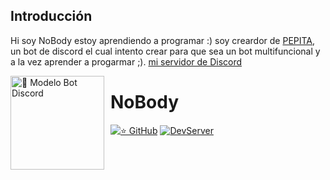 ## Introducción
Hi soy NoBody estoy aprendiendo a programar :) soy creardor de <a href="https://discord.com/api/oauth2/authorize?client_id=892993411169267722&permissions=8&scope=bot%20applications.commands">PEPITA</a>, un bot de discord el cual intento crear para que sea un bot multifuncional y a la vez aprender a progarmar ;).  [mi servidor de Discord](https://discord.gg/FMbXwGPJGm)

<img width="150" height="150" align="left" style="float: left; margin: 0 10px 0 0;" alt="🤖 Modelo Bot Discord" src="https://i.goopics.net/eswnle.png">  

# NoBody 

[![⭐ GitHub](https://img.shields.io/github/stars/NoBody-UU?style=social)](https://github.com/stars/NoBody-UU)
[![DevServer](https://discordapp.com/api/guilds/644672989014523940/widget.png?style=shield)](https://discord.gg/FMbXwGPJGm)

# 
